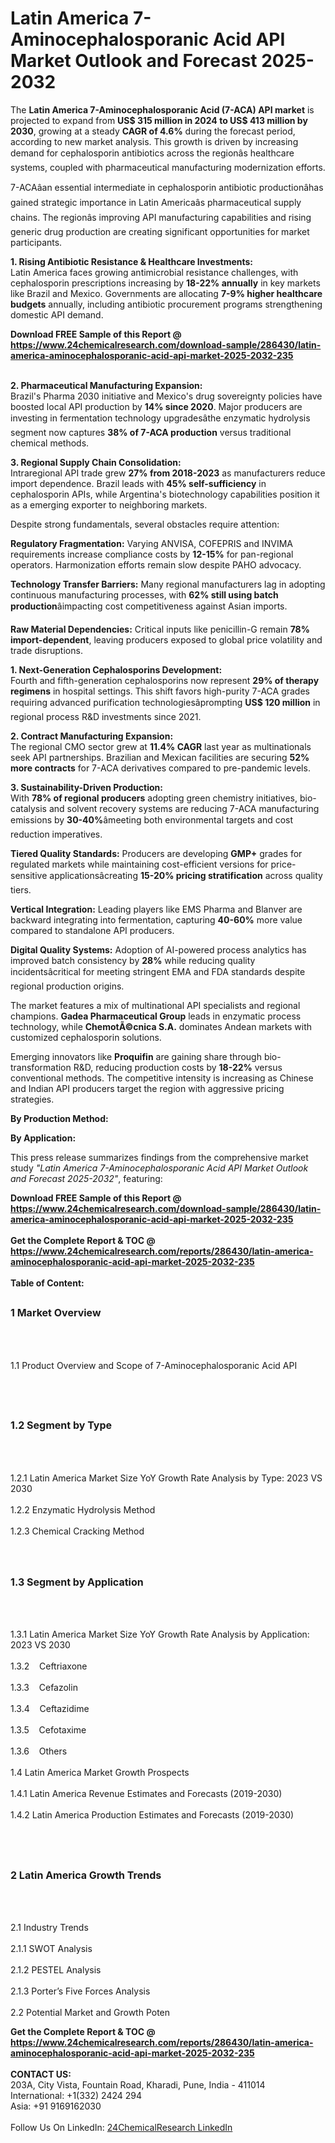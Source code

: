 <h1>Latin America 7-Aminocephalosporanic Acid API Market Outlook and Forecast 2025-2032</h1><p>The <strong>Latin America 7-Aminocephalosporanic Acid (7-ACA) API market</strong> is projected to expand from <strong>US$ 315 million in 2024 to US$ 413 million by 2030</strong>, growing at a steady <strong>CAGR of 4.6%</strong> during the forecast period, according to new market analysis. This growth is driven by increasing demand for cephalosporin antibiotics across the regionâs healthcare systems, coupled with pharmaceutical manufacturing modernization efforts.</p><p>7-ACAâan essential intermediate in cephalosporin antibiotic productionâhas gained strategic importance in Latin Americaâs pharmaceutical supply chains. The regionâs improving API manufacturing capabilities and rising generic drug production are creating significant opportunities for market participants.</p><p><strong>1. Rising Antibiotic Resistance &amp; Healthcare Investments:</strong><br>
Latin America faces growing antimicrobial resistance challenges, with cephalosporin prescriptions increasing by <strong>18-22% annually</strong> in key markets like Brazil and Mexico. Governments are allocating <strong>7-9% higher healthcare budgets</strong> annually, including antibiotic procurement programs strengthening domestic API demand.</p><div><b>Download FREE Sample of this Report @ 
            <a href="https://www.24chemicalresearch.com/download-sample/286430/latin-america-aminocephalosporanic-acid-api-market-2025-2032-235">
            https://www.24chemicalresearch.com/download-sample/286430/latin-america-aminocephalosporanic-acid-api-market-2025-2032-235</a></b></div><br><p><strong>2. Pharmaceutical Manufacturing Expansion:</strong><br>
Brazil's Pharma 2030 initiative and Mexico's drug sovereignty policies have boosted local API production by <strong>14% since 2020</strong>. Major producers are investing in fermentation technology upgradesâthe enzymatic hydrolysis segment now captures <strong>38% of 7-ACA production</strong> versus traditional chemical methods.</p><p><strong>3. Regional Supply Chain Consolidation:</strong><br>
Intraregional API trade grew <strong>27% from 2018-2023</strong> as manufacturers reduce import dependence. Brazil leads with <strong>45% self-sufficiency</strong> in cephalosporin APIs, while Argentina's biotechnology capabilities position it as a emerging exporter to neighboring markets.</p><p>Despite strong fundamentals, several obstacles require attention:</p><p><strong>Regulatory Fragmentation:</strong> Varying ANVISA, COFEPRIS and INVIMA requirements increase compliance costs by <strong>12-15%</strong> for pan-regional operators. Harmonization efforts remain slow despite PAHO advocacy.</p><p><strong>Technology Transfer Barriers:</strong> Many regional manufacturers lag in adopting continuous manufacturing processes, with <strong>62% still using batch production</strong>âimpacting cost competitiveness against Asian imports.</p><p><strong>Raw Material Dependencies:</strong> Critical inputs like penicillin-G remain <strong>78% import-dependent</strong>, leaving producers exposed to global price volatility and trade disruptions.</p><p><strong>1. Next-Generation Cephalosporins Development:</strong><br>
Fourth and fifth-generation cephalosporins now represent <strong>29% of therapy regimens</strong> in hospital settings. This shift favors high-purity 7-ACA grades requiring advanced purification technologiesâprompting <strong>US$ 120 million</strong> in regional process R&amp;D investments since 2021.</p><p><strong>2. Contract Manufacturing Expansion:</strong><br>
The regional CMO sector grew at <strong>11.4% CAGR</strong> last year as multinationals seek API partnerships. Brazilian and Mexican facilities are securing <strong>52% more contracts</strong> for 7-ACA derivatives compared to pre-pandemic levels.</p><p><strong>3. Sustainability-Driven Production:</strong><br>
With <strong>78% of regional producers</strong> adopting green chemistry initiatives, bio-catalysis and solvent recovery systems are reducing 7-ACA manufacturing emissions by <strong>30-40%</strong>âmeeting both environmental targets and cost reduction imperatives.</p><p><strong>Tiered Quality Standards:</strong> Producers are developing <strong>GMP+</strong> grades for regulated markets while maintaining cost-efficient versions for price-sensitive applicationsâcreating <strong>15-20% pricing stratification</strong> across quality tiers.</p><p><strong>Vertical Integration:</strong> Leading players like EMS Pharma and Blanver are backward integrating into fermentation, capturing <strong>40-60%</strong> more value compared to standalone API producers.</p><p><strong>Digital Quality Systems:</strong> Adoption of AI-powered process analytics has improved batch consistency by <strong>28%</strong> while reducing quality incidentsâcritical for meeting stringent EMA and FDA standards despite regional production origins.</p><p>The market features a mix of multinational API specialists and regional champions. <strong>Gadea Pharmaceutical Group</strong> leads in enzymatic process technology, while <strong>ChemotÃ©cnica S.A.</strong> dominates Andean markets with customized cephalosporin solutions.</p><p>Emerging innovators like <strong>Proquifin</strong> are gaining share through bio-transformation R&amp;D, reducing production costs by <strong>18-22%</strong> versus conventional methods. The competitive intensity is increasing as Chinese and Indian API producers target the region with aggressive pricing strategies.</p><p><strong>By Production Method:</strong></p><p><strong>By Application:</strong></p><p>This press release summarizes findings from the comprehensive market study <em>"Latin America 7-Aminocephalosporanic Acid API Market Outlook and Forecast 2025-2032"</em>, featuring:</p><div><b>Download FREE Sample of this Report @ 
            <a href="https://www.24chemicalresearch.com/download-sample/286430/latin-america-aminocephalosporanic-acid-api-market-2025-2032-235">
            https://www.24chemicalresearch.com/download-sample/286430/latin-america-aminocephalosporanic-acid-api-market-2025-2032-235</a></b></div><br><div><b>Get the Complete Report & TOC @ 
            <a href="https://www.24chemicalresearch.com/reports/286430/latin-america-aminocephalosporanic-acid-api-market-2025-2032-235">
            https://www.24chemicalresearch.com/reports/286430/latin-america-aminocephalosporanic-acid-api-market-2025-2032-235</a></b></div><br>
            <b>Table of Content:</b><p><h2><span style="font-size:16px"><strong>1 Market Overview&nbsp;&nbsp; &nbsp;</strong></span></h2><br />
<br />
<p>1.1 Product Overview and Scope of 7-Aminocephalosporanic Acid API&nbsp;</p><br />
<br />
<h2><strong><span style="font-size:16px">1.2 Segment by Type&nbsp;&nbsp; &nbsp;</span></strong></h2><br />
<br />
<p>1.2.1 Latin America Market Size YoY Growth Rate Analysis by Type: 2023 VS 2030&nbsp;&nbsp; &nbsp;<br /><br />
1.2.2 Enzymatic Hydrolysis Method&nbsp;&nbsp; &nbsp;<br /><br />
1.2.3 Chemical Cracking Method<br /><br />
<br />
<h2><span style="font-size:16px"><strong>1.3 Segment by Application&nbsp;&nbsp;</strong></span></h2><br />
<br />
<p>1.3.1 Latin America Market Size YoY Growth Rate Analysis by Application: 2023 VS 2030&nbsp;&nbsp; &nbsp;<br /><br />
1.3.2&nbsp;&nbsp; &nbsp;Ceftriaxone<br /><br />
1.3.3&nbsp;&nbsp; &nbsp;Cefazolin<br /><br />
1.3.4&nbsp;&nbsp; &nbsp;Ceftazidime<br /><br />
1.3.5&nbsp;&nbsp; &nbsp;Cefotaxime<br /><br />
1.3.6&nbsp;&nbsp; &nbsp;Others<br /><br />
1.4 Latin America Market Growth Prospects&nbsp;&nbsp; &nbsp;<br /><br />
1.4.1 Latin America Revenue Estimates and Forecasts (2019-2030)&nbsp;&nbsp; &nbsp;<br /><br />
1.4.2 Latin America Production Estimates and Forecasts (2019-2030)&nbsp;&nbsp;</p><br />
<br />
<h2><span style="font-size:16px"><strong>2 Latin America Growth Trends&nbsp;&nbsp; &nbsp;</strong></span></h2><br />
<br />
<p>2.1 Industry Trends&nbsp;&nbsp; &nbsp;<br /><br />
2.1.1 SWOT Analysis&nbsp;&nbsp; &nbsp;<br /><br />
2.1.2 PESTEL Analysis&nbsp;&nbsp; &nbsp;<br /><br />
2.1.3 Porter&rsquo;s Five Forces Analysis&nbsp;&nbsp; &nbsp;<br /><br />
2.2 Potential Market and Growth Poten</p><div><b>Get the Complete Report & TOC @ 
            <a href="https://www.24chemicalresearch.com/reports/286430/latin-america-aminocephalosporanic-acid-api-market-2025-2032-235">
            https://www.24chemicalresearch.com/reports/286430/latin-america-aminocephalosporanic-acid-api-market-2025-2032-235</a></b></div><br><b>CONTACT US:</b><br>
            203A, City Vista, Fountain Road, Kharadi, Pune, India - 411014<br>
            International: +1(332) 2424 294<br>
            Asia: +91 9169162030 <br><br>
            Follow Us On LinkedIn: <a href="https://www.linkedin.com/company/24chemicalresearch/">24ChemicalResearch LinkedIn</a>